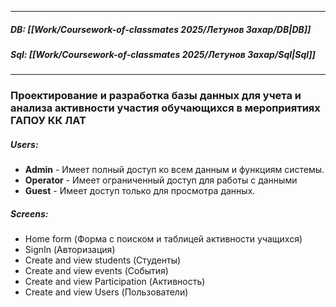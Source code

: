 
___
##### DB: [[Work/Coursework-of-classmates 2025/Летунов Захар/DB|DB]]
##### Sql: [[Work/Coursework-of-classmates 2025/Летунов Захар/Sql|Sql]]
___
### Проектирование и разработка базы данных для учета и анализа активности участия обучающихся в мероприятиях ГАПОУ КК ЛАТ
##### Users:
- **Admin** -  Имеет полный доступ ко всем данным и функциям системы.
- **Operator** - Имеет ограниченный доступ для работы с данными
- **Guest** - Имеет доступ только для просмотра данных.

##### Screens:
- Home form (Форма с поиском и таблицей активности учащихся)
- SignIn (Авторизация)
- Create and view students (Студенты)
- Create and view events (События)
- Create and view Participation (Активность)
- Create and view Users (Пользователи)